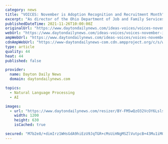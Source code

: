 ```yaml
---
category: news
title: "VOICES: November is Adoption Recognition and Recruitment Month"
excerpt: "As director of the Ohio Department of Job and Family Services, I know the critical needs of the 3,000 children currently in Ohio’s foster system. As the father of two children adopted through the foster system,"
publishedDateTime: 2021-11-26T10:00:00Z
originalUrl: "https://www.daytondailynews.com/ideas-voices/voices-november-is-adoption-recognition-and-recruitment-month/BY4IJJMAUFBVVNZCYIIYLCJTWY/"
webUrl: "https://www.daytondailynews.com/ideas-voices/voices-november-is-adoption-recognition-and-recruitment-month/BY4IJJMAUFBVVNZCYIIYLCJTWY/"
ampWebUrl: "https://www.daytondailynews.com/ideas-voices/voices-november-is-adoption-recognition-and-recruitment-month/BY4IJJMAUFBVVNZCYIIYLCJTWY/?outputType=amp"
cdnAmpWebUrl: "https://www-daytondailynews-com.cdn.ampproject.org/c/s/www.daytondailynews.com/ideas-voices/voices-november-is-adoption-recognition-and-recruitment-month/BY4IJJMAUFBVVNZCYIIYLCJTWY/?outputType=amp"
type: article
quality: 44
heat: 44
published: false

provider:
  name: Dayton Daily News
  domain: daytondailynews.com

topics:
  - Natural Language Processing
  - AI

images:
  - url: "https://www.daytondailynews.com/resizer/BY-FM5wQzO32VcOY6Lslsc0HI0U=/1200x630/cloudfront-us-east-1.images.arcpublishing.com/coxohio/BBMAFMOTJFGIJBDMBFKP4WUYQI.jpg"
    width: 1200
    height: 630
    isCached: true

secured: "M7b2e8/+dimIrz1WHsGdA9hiEzU9JqTGR+cMsUiHNgMSZlVutpcB+43Mu1iM0mqS6gcA2RJr116lqHjF43vro2MVXMXk22UBrDW1EtTKW9PKopbUU7w8cz1v+FypUd7JV4XGQcpU5n+KsLJpMnEBeVqXaM1w6BfdvUfsMZKW3UR1rwCn/FID4AiipCCn0B46Y6uSfF57jVDff7A+63eleyYMPPiw0HedQvpGqWMqM/UsLhaEtYRj2A7hKo7ffot8+kzsDDq62IQz0uCMlYuk2X5LouQTlhCwzMu8Bxn6e85jjzHjR5EAiPDq2Vj7ziUcc7X0ukyYjUZS1bY15zmAhdhja7sJUoN163Y3Fk/5WHU=;7H7w8OvDJW7ddtF3U/v9dQ=="
---
```


